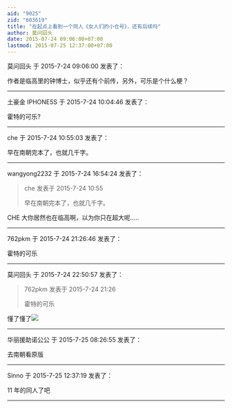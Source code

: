 ```yaml
---
aid: "9025"
zid: "603619"
title: "在起点上看到一个同人《女人们的小仓号》，还有后续吗"
author: 莫问回头
date: 2015-07-24 09:06:00+07:00
lastmod: 2015-07-25 12:37:00+07:00
---
```


莫问回头 于 2015-7-24 09:06:00 发表了：

作者是临高里的钟博士，似乎还有个前传，另外，可乐是个什么梗？

---

土豪金 IPHONE5S 于 2015-7-24 10:04:46 发表了：

霍特的可乐?

---

che 于 2015-7-24 10:55:03 发表了：

早在南朝完本了，也就几千字。

---

wangyong2232 于 2015-7-24 16:54:24 发表了：

> che 发表于 2015-7-24 10:55
>
> 早在南朝完本了，也就几千字。

CHE 大你居然也在临高啊，以为你只在超大呢.....

---

762pkm 于 2015-7-24 21:26:46 发表了：

霍特的可乐

---

莫问回头 于 2015-7-24 22:50:57 发表了：

> 762pkm 发表于 2015-7-24 21:26
>
> 霍特的可乐

懂了懂了![](http://bbs.cctvdream.com.cn//mobcent//app/data/phiz/default/20.png)

---

华丽援助诺公公 于 2015-7-25 08:26:55 发表了：

去南朝看原版

---

Sinno 于 2015-7-25 12:37:19 发表了：

11 年的同人了吧

---

